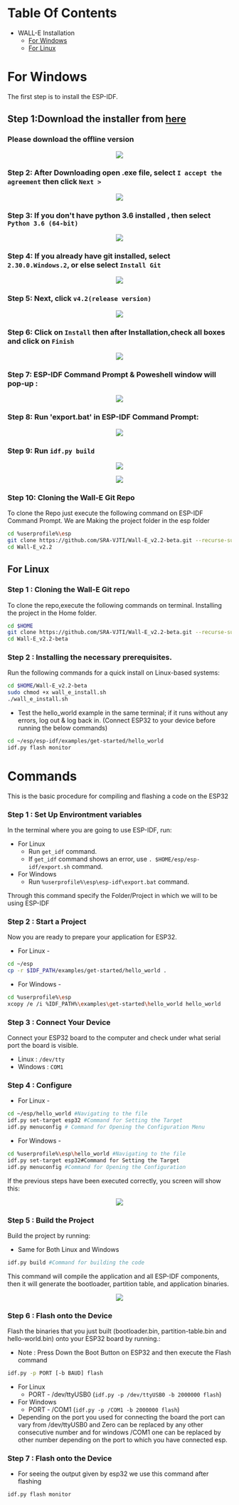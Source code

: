 # Table Of Contents
* WALL-E Installation
    * [For Windows](#for-windows)
    * [For Linux](#for-linux)

# For Windows
The first step is to install the ESP-IDF. 

## Step 1:Download the installer from [here]( https://docs.espressif.com/projects/esp-idf/en/latest/esp32/get-started/windows-setup.html#esp-idf-tools-installer )
### Please download the offline version
<p align="center">
  <img src="https://user-images.githubusercontent.com/66636289/112637273-f8ae2180-8e63-11eb-8f96-4921fd6c1441.png">
</p>

### Step 2: After Downloading open .exe file, select `I accept the agreement` then click `Next >`
<p align="center">
  <img src="https://github.com/hashmis79/Wall-e-Installations/blob/main/Assets/2.png">
</p>

### Step 3: If you don't have python 3.6 installed , then select `Python 3.6 (64-bit)`  
<p align="center">
  <img src="https://github.com/hashmis79/Wall-e-Installations/blob/main/Assets/3.png">
</p>

### Step 4: If you already have git installed, select `2.30.0.Windows.2`, or else select `Install Git`   
<p align="center">
  <img src="https://github.com/hashmis79/Wall-e-Installations/blob/main/Assets/4.png">
</p>

### Step 5: Next, click `v4.2(release version)` 
<p align="center">
  <img src="https://github.com/hashmis79/Wall-e-Installations/blob/main/Assets/5.png">
</p>

### Step 6: Click on `Install` then after Installation,check all boxes and click on `Finish`
<p align="center">
  <img src="https://github.com/hashmis79/Wall-e-Installations/blob/main/Assets/7.png">
</p>

### Step 7: ESP-IDF Command Prompt & Poweshell window will pop-up :
<p align="center">
  <img src="https://github.com/hashmis79/Wall-e-Installations/blob/main/Assets/8.png">
</p>

 ### Step 8: Run 'export.bat' in ESP-IDF Command Prompt:
<p align="center">
  <img src="https://github.com/hashmis79/Wall-e-Installations/blob/main/Assets/9.png">
</p>

### Step 9: Run `idf.py build`
<p align="center">
  <img src="https://github.com/hashmis79/Wall-e-Installations/blob/main/Assets/10.png">
</p>

<p align="center">
  <img src="https://github.com/hashmis79/Wall-e-Installations/blob/main/Assets/10(1).png">
</p>

### Step 10: Cloning the Wall-E Git Repo
To clone the Repo just execute the following command on ESP-IDF Command Prompt. We are Making the project folder in the esp folder
```sh
cd %userprofile%\esp
git clone https://github.com/SRA-VJTI/Wall-E_v2.2-beta.git --recurse-submodules
cd Wall-E_v2.2

```
## For Linux 

### Step 1 : Cloning the Wall-E Git repo
To clone the repo,execute the following commands on terminal. Installing the project in the Home folder.
```sh
cd $HOME
git clone https://github.com/SRA-VJTI/Wall-E_v2.2-beta.git --recurse-submodules
cd Wall-E_v2.2-beta
```
### Step 2 : Installing the necessary prerequisites.
Run the following commands for a quick install on Linux-based systems:
```sh
cd $HOME/Wall-E_v2.2-beta
sudo chmod +x wall_e_install.sh
./wall_e_install.sh
```
- Test the hello_world example in the same terminal; if it runs without any errors, log out & log back in.
(Connect ESP32 to your device before running the below commands)
```sh
cd ~/esp/esp-idf/examples/get-started/hello_world
idf.py flash monitor
```
# Commands
This is the basic procedure for compiling and flashing a code on the ESP32

### Step 1 : Set Up Environtment variables
In the terminal where you are going to use ESP-IDF, run:
- For Linux  
   - Run `get_idf` command.
   - If `get_idf` command shows an error, use `. $HOME/esp/esp-idf/export.sh` command.
- For Windows
   - Run `%userprofile%\esp\esp-idf\export.bat` command.

Through this command specify the Folder/Project in which we will to be using ESP-IDF 

### Step 2 : Start a Project
Now you are ready to prepare your application for ESP32.
* For Linux -
```sh
cd ~/esp
cp -r $IDF_PATH/examples/get-started/hello_world .
```
* For Windows -
```sh
cd %userprofile%\esp
xcopy /e /i %IDF_PATH%\examples\get-started\hello_world hello_world
```
### Step 3 : Connect Your Device
Connect your ESP32 board to the computer and check under what serial port the board is visible.
* Linux : `/dev/tty`
* Windows : `COM1`

### Step 4 : Configure

* For Linux -
```sh
cd ~/esp/hello_world #Navigating to the file
idf.py set-target esp32 #Command for Setting the Target 
idf.py menuconfig # Command for Opening the Configuration Menu
```
* For Windows -
```sh
cd %userprofile%\esp\hello_world #Navigating to the file
idf.py set-target esp32#Command for Setting the Target
idf.py menuconfig #Command for Opening the Configuration
```
If the previous steps have been executed correctly, you screen will show this:
<p align="center">
  <img src="https://github.com/hashmis79/Wall-e-Installations/blob/main/Assets/project-configuration1.png">
</p>

### Step 5 : Build the Project
Build the project by running:
* Same for Both Linux and Windows
```sh
idf.py build #Command for building the code
```
This command will compile the application and all ESP-IDF components, then it will generate the bootloader, partition table, and application binaries.
<p align="center">
  <img src="https://github.com/hashmis79/Wall-e-Installations/blob/main/Assets/build.png">
</p>

### Step 6 : Flash onto the Device
Flash the binaries that you just built (bootloader.bin, partition-table.bin and hello-world.bin) onto your ESP32 board by running.:
* Note : Press Down the Boot Button on ESP32 and then execute the Flash command
```sh
idf.py -p PORT [-b BAUD] flash 
```
* For Linux 
   * PORT - /dev/ttyUSB0 (`idf.py -p /dev/ttyUSB0 -b 2000000 flash`)
* For Windows 
   * PORT - /COM1 (`idf.py -p /COM1 -b 2000000 flash`)
* Depending on the port you used for connecting the board the port can vary from /dev/ttyUSB0 and Zero can be replaced by any other consecutive number
and for windows /COM1 one can be replaced by other number depending on the port to which you have connected esp.

### Step 7 : Flash onto the Device
* For seeing the output given by esp32 we use this command after flashing
```sh
idf.py flash monitor
```



